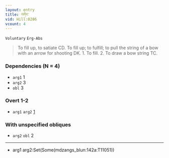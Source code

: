 ```yaml
---
layout: entry
title: འགེང་
vid: Hill:0286
vcount: 4
---
```

`Voluntary` `Erg-Abs`
> To fill up, to satiate CD\.
 To fill up; to fulfill; to pull the string of a bow with an arrow for shooting DK\.
 1\.
 To fill\.
 2\.
 To draw a bow string TC\.

### Dependencies (N = 4)
* `arg1` 1
* `arg2` 3
* `obl` 3


### Overt 1-2
* `arg1` `arg2` [1](#arg1-arg2)


### With unspecified obliques
* `arg2` `obl` 2

---
* <a name='arg1-arg2'>arg1 arg2</a>:Set(Some(mdzangs_blun:142a:T11051))
